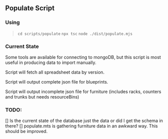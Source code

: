 ## Populate Script

### Using
> `cd scripts/populate`
> `npx tsc`
> `node ./dist/populate.mjs`

### Current State
Some tools are available for connecting to mongoDB, but this script is most useful in producing data to import manually.

Script will fetch all spreadsheet data by version.

Script will output complete json file for blueprints.

Script will output incomplete json file for furniture (includes racks, counters and trunks but needs resourceBins)

### TODO:
[] Is the current state of the database just the data or did I get the schema in there?
[] populate.mts is gathering furniture data in an awkward way. This should be improved.